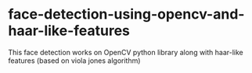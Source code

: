 # face-detection-using-opencv-and-haar-like-features
This face detection works on OpenCV python library along with haar-like features (based on viola jones algorithm)
